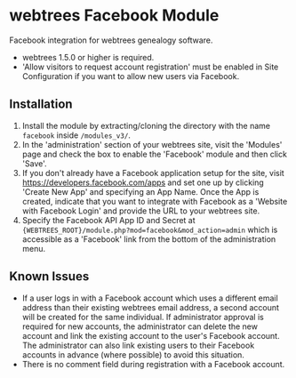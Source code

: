 webtrees Facebook Module
========================

Facebook integration for webtrees genealogy software.

* webtrees 1.5.0 or higher is required.
* 'Allow visitors to request account registration' must be enabled in Site Configuration if you want
  to allow new users via Facebook.

## Installation ##
1. Install the module by extracting/cloning the directory with the name `facebook` inside ```/modules_v3/```.
2. In the 'administration' section of your webtrees site, visit the 'Modules' page and check the box to
   enable the 'Facebook' module and then click 'Save'.
3. If you don't already have a Facebook application setup for the site, visit
   https://developers.facebook.com/apps and set one up by clicking 'Create New App' and specifying an
   App Name. Once the App is created, indicate that you want to integrate with Facebook as a 'Website
   with Facebook Login' and provide the URL to your webtrees site.
4. Specify the Facebook API App ID and Secret at ```{WEBTREES_ROOT}/module.php?mod=facebook&mod_action=admin```
   which is accessible as a 'Facebook' link from the bottom of the administration menu.

## Known Issues ##
* If a user logs in with a Facebook account which uses a different email address than their existing
  webtrees email address, a second account will be created for the same individual. If administrator
  approval is required for new accounts, the administrator can delete the new account and link the
  existing account to the user's Facebook account. The administrator can also link existing users to
  their Facebook accounts in advance (where possible) to avoid this situation.
* There is no comment field during registration with a Facebook account.
